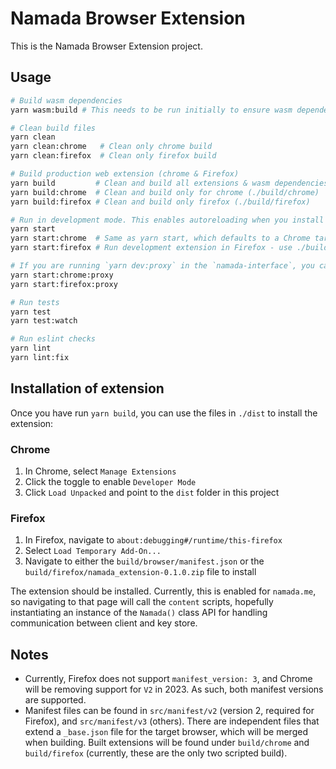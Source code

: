 # Namada Browser Extension

This is the Namada Browser Extension project.

## Usage

```bash
# Build wasm dependencies
yarn wasm:build # This needs to be run initially to ensure wasm dependencies are available

# Clean build files
yarn clean
yarn clean:chrome   # Clean only chrome build
yarn clean:firefox  # Clean only firefox build

# Build production web extension (chrome & Firefox)
yarn build         # Clean and build all extensions & wasm dependencies
yarn build:chrome  # Clean and build only for chrome (./build/chrome)
yarn build:firefox # Clean and build only firefox (./build/firefox)

# Run in development mode. This enables autoreloading when you install the extension at ./build/chrome
yarn start
yarn start:chrome  # Same as yarn start, which defaults to a Chrome target
yarn start:firefox # Run development extension in Firefox - use ./build/firefox

# If you are running `yarn dev:proxy` in the `namada-interface`, you can make use of that proxy by using:
yarn start:chrome:proxy
yarn start:firefox:proxy

# Run tests
yarn test
yarn test:watch

# Run eslint checks
yarn lint
yarn lint:fix
```

## Installation of extension

Once you have run `yarn build`, you can use the files in `./dist` to install the extension:

### Chrome

1. In Chrome, select `Manage Extensions`
2. Click the toggle to enable `Developer Mode`
3. Click `Load Unpacked` and point to the `dist` folder in this project

### Firefox

1. In Firefox, navigate to `about:debugging#/runtime/this-firefox`
2. Select `Load Temporary Add-On...`
3. Navigate to either the `build/browser/manifest.json` or the `build/firefox/namada_extension-0.1.0.zip` file to install

The extension should be installed. Currently, this is enabled for `namada.me`, so navigating to that page will call the `content` scripts,
hopefully instantiating an instance of the `Namada()` class API for handling communication between client and key store.

## Notes

- Currently, Firefox does not support `manifest_version: 3`, and Chrome will be removing support for `V2` in 2023. As such, both manifest versions are supported.
- Manifest files can be found in `src/manifest/v2` (version 2, required for Firefox), and `src/manifest/v3` (others). There are independent files that
  extend a `_base.json` file for the target browser, which will be merged when building. Built extensions will be found under `build/chrome` and `build/firefox` (currently, these are the only two scripted build).
